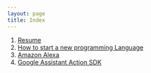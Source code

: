 ```yaml
---
layout: page
title: Index
---
```

1. [Resume](/doc/resume)
2. [How to start a new programming Language](/doc/start_a_new_programming_language) 
3. [Amazon Alexa](/doc/amazon_alexa)
4. [Google Assistant Action SDK](/doc/google_assistant)

